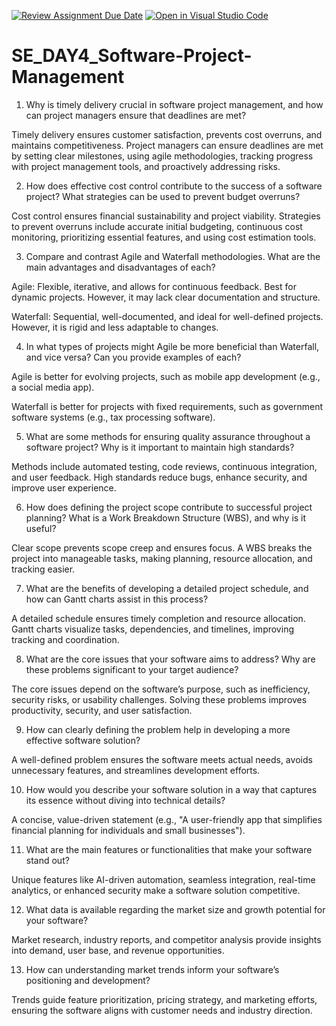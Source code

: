[![Review Assignment Due Date](https://classroom.github.com/assets/deadline-readme-button-22041afd0340ce965d47ae6ef1cefeee28c7c493a6346c4f15d667ab976d596c.svg)](https://classroom.github.com/a/9pw6JKcu)
[![Open in Visual Studio Code](https://classroom.github.com/assets/open-in-vscode-2e0aaae1b6195c2367325f4f02e2d04e9abb55f0b24a779b69b11b9e10269abc.svg)](https://classroom.github.com/online_ide?assignment_repo_id=18490267&assignment_repo_type=AssignmentRepo)
# SE_DAY4_Software-Project-Management
1. Why is timely delivery crucial in software project management, and how can project managers ensure that deadlines are met?

Timely delivery ensures customer satisfaction, prevents cost overruns, and maintains competitiveness. Project managers can ensure deadlines are met by setting clear milestones, using agile methodologies, tracking progress with project management tools, and proactively addressing risks.

2. How does effective cost control contribute to the success of a software project? What strategies can be used to prevent budget overruns?

Cost control ensures financial sustainability and project viability. Strategies to prevent overruns include accurate initial budgeting, continuous cost monitoring, prioritizing essential features, and using cost estimation tools.

3. Compare and contrast Agile and Waterfall methodologies. What are the main advantages and disadvantages of each?

Agile: Flexible, iterative, and allows for continuous feedback. Best for dynamic projects. However, it may lack clear documentation and structure.

Waterfall: Sequential, well-documented, and ideal for well-defined projects. However, it is rigid and less adaptable to changes.


4. In what types of projects might Agile be more beneficial than Waterfall, and vice versa? Can you provide examples of each?

Agile is better for evolving projects, such as mobile app development (e.g., a social media app).

Waterfall is better for projects with fixed requirements, such as government software systems (e.g., tax processing software).


5. What are some methods for ensuring quality assurance throughout a software project? Why is it important to maintain high standards?

Methods include automated testing, code reviews, continuous integration, and user feedback. High standards reduce bugs, enhance security, and improve user experience.

6. How does defining the project scope contribute to successful project planning? What is a Work Breakdown Structure (WBS), and why is it useful?

Clear scope prevents scope creep and ensures focus. A WBS breaks the project into manageable tasks, making planning, resource allocation, and tracking easier.

7. What are the benefits of developing a detailed project schedule, and how can Gantt charts assist in this process?

A detailed schedule ensures timely completion and resource allocation. Gantt charts visualize tasks, dependencies, and timelines, improving tracking and coordination.

8. What are the core issues that your software aims to address? Why are these problems significant to your target audience?

The core issues depend on the software’s purpose, such as inefficiency, security risks, or usability challenges. Solving these problems improves productivity, security, and user satisfaction.

9. How can clearly defining the problem help in developing a more effective software solution?

A well-defined problem ensures the software meets actual needs, avoids unnecessary features, and streamlines development efforts.

10. How would you describe your software solution in a way that captures its essence without diving into technical details?

A concise, value-driven statement (e.g., "A user-friendly app that simplifies financial planning for individuals and small businesses").

11. What are the main features or functionalities that make your software stand out?

Unique features like AI-driven automation, seamless integration, real-time analytics, or enhanced security make a software solution competitive.

12. What data is available regarding the market size and growth potential for your software?

Market research, industry reports, and competitor analysis provide insights into demand, user base, and revenue opportunities.

13. How can understanding market trends inform your software’s positioning and development?

Trends guide feature prioritization, pricing strategy, and marketing efforts, ensuring the software aligns with customer needs and industry direction.

